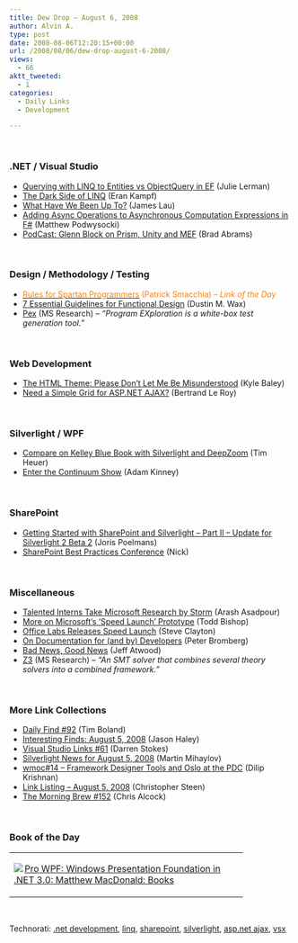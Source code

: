 ```yaml
---
title: Dew Drop – August 6, 2008
author: Alvin A.
type: post
date: 2008-08-06T12:20:15+00:00
url: /2008/08/06/dew-drop-august-6-2008/
views:
  - 66
aktt_tweeted:
  - 1
categories:
  - Daily Links
  - Development

---
```

</p> 

&#160;

### .NET / Visual Studio

  * [Querying with LINQ to Entities vs ObjectQuery in EF][1] (Julie Lerman)
  * [The Dark Side of LINQ][2] (Eran Kampf)
  * [What Have We Been Up To?][3] (James Lau)
  * [Adding Async Operations to Asynchronous Computation Expressions in F#][4] (Matthew Podwysocki)
  * [PodCast: Glenn Block on Prism, Unity and MEF][5] (Brad Abrams)

&#160;

### Design / Methodology / Testing

  * [<font color="#ff8000">Rules for Spartan Programmers</font>][6] <font color="#ff8000">(Patrick Smacchia) <em>– Link of the Day</em></font>
  * [7 Essential Guidelines for Functional Design][7] (Dustin M. Wax)
  * [Pex][8] (MS Research) _&#8211; “Program EXploration is a white-box test generation tool.”_

&#160;

### Web Development

  * [The HTML Theme: Please Don&#8217;t Let Me Be Misunderstood][9] (Kyle Baley)
  * [Need a Simple Grid for ASP.NET AJAX?][10] (Bertrand Le Roy)

&#160;

### Silverlight / WPF

  * [Compare on Kelley Blue Book with Silverlight and DeepZoom][11] (Tim Heuer)
  * [Enter the Continuum Show][12] (Adam Kinney)

&#160;

### SharePoint

  * [Getting Started with SharePoint and Silverlight &#8211; Part II &#8211; Update for Silverlight 2 Beta 2][13] (Joris Poelmans)
  * [SharePoint Best Practices Conference][14] (Nick)

&#160;

### Miscellaneous

  * [Talented Interns Take Microsoft Research by Storm][15] (Arash Asadpour)
  * [More on Microsoft&#8217;s &#8216;Speed Launch&#8217; Prototype][16] (Todd Bishop)
  * [Office Labs Releases Speed Launch][17] (Steve Clayton)
  * [On Documentation for (and by) Developers][18] (Peter Bromberg)
  * [Bad News, Good News][19] (Jeff Atwood)
  * [Z3][20] (MS Research) _&#8211; “An SMT solver that combines several theory solvers into a combined framework.”_

&#160;

### More Link Collections

  * [Daily Find #92][21] (Tim Boland)
  * [Interesting Finds: August 5, 2008][22] (Jason Haley)
  * [Visual Studio Links #61][23] (Darren Stokes)
  * [Silverlight News for August 5, 2008][24] (Martin Mihaylov)
  * [wmoc#14 &#8211; Framework Designer Tools and Oslo at the PDC][25] (Dilip Krishnan)
  * [Link Listing &#8211; August 5, 2008][26] (Christopher Steen)
  * [The Morning Brew #152][27] (Chris Alcock)

&#160;

### Book of the Day

<div class="wlWriterSmartContent" id="scid:7dc1bd33-94bd-46fd-a20b-0131235bcd47:8216d97a-40bd-429d-984d-06b041c2c9b5" style="padding-right: 0px; display: inline; padding-left: 0px; float: none; padding-bottom: 0px; margin: 0px; padding-top: 0px">
  <table cellspacing="0" cellpadding="2" width="400" border="0" unselectable="on">
    <tr>
      <td valign="top" width="400">
        <p>
          <a title="Pro WPF: Windows Presentation Foundation in .NET 3.0: Matthew MacDonald: Books" href="http://www.amazon.com/exec/obidos/ASIN/1590597826/alvinashcraft-20"><img data-recalc-dims="1" decoding="async" src="https://i0.wp.com/images.amazon.com/images/P/1590597826.01.MZZZZZZZ.jpg?w=660" border="0" align="left" style="float:left" />Pro WPF: Windows Presentation Foundation in .NET 3.0: Matthew MacDonald: Books</a>
        </p>
      </td>
    </tr>
  </table>
</div>

&#160;

<div class="wlWriterSmartContent" id="scid:C16BAC14-9A3D-4c50-9394-FBFEF7A93539:e91847bf-9228-4038-be49-e4c7f25c4405" style="padding-right: 0px; display: inline; padding-left: 0px; float: none; padding-bottom: 0px; margin: 0px; padding-top: 0px">
  <!--dotnetkickit-->
</div>

<div class="wlWriterSmartContent" id="scid:d7bf807d-7bb0-458a-811f-90c51817d5c2:03b38149-2dbc-4199-bebc-1ccdcd6d3fc3" style="padding-right: 0px; display: inline; padding-left: 0px; float: none; padding-bottom: 0px; margin: 0px; padding-top: 0px">
  <p>
    <span class="TagSite">Technorati:</span> <a href="http://technorati.com/tag/.net+development" rel="tag" class="tag">.net development</a>, <a href="http://technorati.com/tag/linq" rel="tag" class="tag">linq</a>, <a href="http://technorati.com/tag/sharepoint" rel="tag" class="tag">sharepoint</a>, <a href="http://technorati.com/tag/silverlight" rel="tag" class="tag">silverlight</a>, <a href="http://technorati.com/tag/asp.net+ajax" rel="tag" class="tag">asp.net ajax</a>, <a href="http://technorati.com/tag/vsx" rel="tag" class="tag">vsx</a><br /><!-- StartInsertedTags: .net development, linq, sharepoint, silverlight, asp.net ajax, vsx :EndInsertedTags -->
  </p>
</div>

 [1]: http://www.thedatafarm.com/blog/2008/08/05/QueryingWithLINQToEntitiesVsObjectQueryInEF.aspx
 [2]: http://www.developerzen.com/2008/08/05/the-dark-side-of-linq/
 [3]: http://blogs.msdn.com/vsxteam/archive/2008/08/05/what-have-we-been-up-to.aspx
 [4]: http://weblogs.asp.net/podwysocki/archive/2008/08/05/adding-async-operations-to-asynchronous-computation-expressions-in-f.aspx
 [5]: http://blogs.msdn.com/brada/archive/2008/08/05/podcast-glenn-block-on-prism-unity-and-mef.aspx
 [6]: http://codebetter.com/blogs/patricksmacchia/archive/2008/08/05/rules-for-spartan-programmers.aspx
 [7]: http://www.smashingmagazine.com/2008/08/05/7-essential-guidelines-for-functional-design/
 [8]: http://research.microsoft.com/research/downloads/Details/d2279651-851f-4d7a-bf05-16fd7eb26559/Details.aspx
 [9]: http://codebetter.com/blogs/kyle.baley/archive/2008/08/05/the-html-theme-please-don-t-let-me-be-misunderstood.aspx
 [10]: http://weblogs.asp.net/bleroy/archive/2008/08/05/need-a-simple-grid-for-asp-net-ajax.aspx
 [11]: http://timheuer.com/blog/archive/2008/08/05/kelley-blue-book-uses-silverlight-and-deepzoom.aspx
 [12]: http://adamkinney.com/blog/354/default.aspx
 [13]: http://jopx.blogspot.com/2008/08/getting-started-with-sharepoint-and.html
 [14]: http://www.sharepointnick.com/blog/Lists/Posts/Post.aspx?List=5dc54964-b1bb-4e4c-b1a6-827f6698058c&ID=108
 [15]: http://research.microsoft.com/displayArticle.aspx?0rc=n&id=2066
 [16]: http://blog.seattlepi.nwsource.com/microsoft/archives/145265.asp?source=rss
 [17]: http://blogs.msdn.com/stevecla01/archive/2008/08/05/office-labs-releases-speed-launch.aspx
 [18]: http://petesbloggerama.blogspot.com/2008/08/on-documentation-for-and-by-developers.html
 [19]: http://blog.stackoverflow.com/2008/08/bad-news-good-news/
 [20]: http://research.microsoft.com/research/downloads/Details/0a7db466-c2d7-4c51-8246-07e25900c7e7/Details.aspx
 [21]: http://www.techtoolblog.com/archives/daily-find-92
 [22]: http://jasonhaley.com/blog/archive/2008/08/05/142101.aspx
 [23]: http://visualstudiohacks.com/blog/visual-studio-links-61/
 [24]: http://www.silverlightshow.net/news/Silverlight-news-for-August-5-2008.aspx
 [25]: http://itknowledgeexchange.techtarget.com/serviceendpoint/wmoc-sharp-14-framework-designer-tools-and-oslo-at-the-pdc/
 [26]: http://dotnetjunkies.com/WebLog/csteen/archive/2008/08/05/496736.aspx
 [27]: http://blog.cwa.me.uk/2008/08/06/the-morning-brew-152/